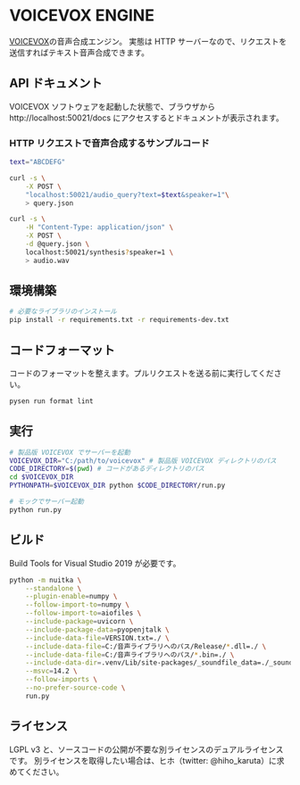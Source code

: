 # VOICEVOX ENGINE

[VOICEVOX](https://github.com/Hiroshiba/voicevox)の音声合成エンジン。
実態は HTTP サーバーなので、リクエストを送信すればテキスト音声合成できます。

## API ドキュメント

VOICEVOX ソフトウェアを起動した状態で、ブラウザから http://localhost:50021/docs にアクセスするとドキュメントが表示されます。

### HTTP リクエストで音声合成するサンプルコード

```bash
text="ABCDEFG"

curl -s \
    -X POST \
    "localhost:50021/audio_query?text=$text&speaker=1"\
    > query.json

curl -s \
    -H "Content-Type: application/json" \
    -X POST \
    -d @query.json \
    localhost:50021/synthesis?speaker=1 \
    > audio.wav
```

## 環境構築

```bash
# 必要なライブラリのインストール
pip install -r requirements.txt -r requirements-dev.txt
```

## コードフォーマット

コードのフォーマットを整えます。プルリクエストを送る前に実行してください。

```bash
pysen run format lint
```

## 実行

```bash
# 製品版 VOICEVOX でサーバーを起動
VOICEVOX_DIR="C:/path/to/voicevox" # 製品版 VOICEVOX ディレクトリのパス
CODE_DIRECTORY=$(pwd) # コードがあるディレクトリのパス
cd $VOICEVOX_DIR
PYTHONPATH=$VOICEVOX_DIR python $CODE_DIRECTORY/run.py
```

```bash
# モックでサーバー起動
python run.py
```

## ビルド

Build Tools for Visual Studio 2019 が必要です。

```bash
python -m nuitka \
    --standalone \
    --plugin-enable=numpy \
    --follow-import-to=numpy \
    --follow-import-to=aiofiles \
    --include-package=uvicorn \
    --include-package-data=pyopenjtalk \
    --include-data-file=VERSION.txt=./ \
    --include-data-file=C:/音声ライブラリへのパス/Release/*.dll=./ \
    --include-data-file=C:/音声ライブラリへのパス/*.bin=./ \
    --include-data-dir=.venv/Lib/site-packages/_soundfile_data=./_soundfile_data \
    --msvc=14.2 \
    --follow-imports \
    --no-prefer-source-code \
    run.py
```

## ライセンス

LGPL v3 と、ソースコードの公開が不要な別ライセンスのデュアルライセンスです。
別ライセンスを取得したい場合は、ヒホ（twitter: @hiho_karuta）に求めてください。
